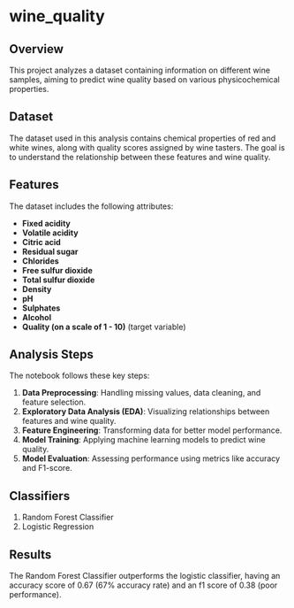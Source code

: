 # wine_quality

## Overview
This project analyzes a dataset containing information on different wine samples, aiming to predict wine quality based on various physicochemical properties.

## Dataset
The dataset used in this analysis contains chemical properties of red and white wines, along with quality scores assigned by wine tasters. The goal is to understand the relationship between these features and wine quality.

## Features
The dataset includes the following attributes:
- **Fixed acidity**
- **Volatile acidity**
- **Citric acid**
- **Residual sugar**
- **Chlorides**
- **Free sulfur dioxide**
- **Total sulfur dioxide**
- **Density**
- **pH**
- **Sulphates**
- **Alcohol**
- **Quality (on a scale of 1 - 10)** (target variable)

## Analysis Steps
The notebook follows these key steps:
1. **Data Preprocessing**: Handling missing values, data cleaning, and feature selection.
2. **Exploratory Data Analysis (EDA)**: Visualizing relationships between features and wine quality.
3. **Feature Engineering**: Transforming data for better model performance.
4. **Model Training**: Applying machine learning models to predict wine quality.
5. **Model Evaluation**: Assessing performance using metrics like accuracy and F1-score.

## Classifiers
1. Random Forest Classifier
2. Logistic Regression

## Results
The Random Forest Classifier outperforms the logistic classifier, having an accuracy score of 0.67 (67% accuracy rate) and an f1 score of 0.38 (poor performance).
